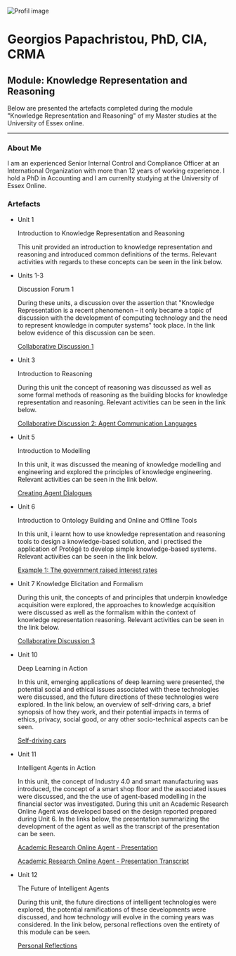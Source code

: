 ![Profil image](https://github.com/user-attachments/assets/9a96146c-3341-4200-9e11-3eee837d02ab)

# Georgios Papachristou, PhD, CIA, CRMA       

## Module: Knowledge Representation and Reasoning
   
   Below are presented the artefacts completed during the module "Knowledge Representation and Reasoning" of my Master studies at the University of Essex online.

---

### About Me

I am an experienced Senior Internal Control and Compliance Officer at an International Organization with more than 12 years of working experience. I hold a PhD in Accounting and I am currenlty studying at the University of Essex Online.

### Artefacts

*   Unit 1

    Introduction to Knowledge Representation and Reasoning

    This unit provided an introduction to knowledge representation and reasoning and introduced common definitions of the terms. Relevant activities with regards to these concepts can be seen in the link below.
    
*   Units 1-3

    Discussion Forum 1

    During these units, a discussion over the assertion that "Knowledge Representation is a recent phenomenon – it only became a topic of discussion with the development of computing technology and the need to represent knowledge in computer systems" took place. In the link below evidence of this discussion can be seen.

    [Collaborative Discussion 1](https://github.com/GeorgiosPapachristou/Intelligent_Agents/blob/main/Discussion%20Forum%201.pdf)
  
*   Unit 3

    Introduction to Reasoning

    During this unit the concept of reasoning was discussed as well as some formal methods of reasoning as the building blocks for knowledge representation and reasoning. Relevant activities can be seen in the link below.

    [Collaborative Discussion 2: Agent Communication Languages](https://github.com/GeorgiosPapachristou/Intelligent_Agents/blob/91788b31796334f1895f33000950666a3c89bfe8/Discussion%20Forum%202.pdf)
  
*   Unit 5
  
    Introduction to Modelling

    In this unit, it was discussed the meaning of knowledge modelling and engineering and explored the principles of knowledge engineering. Relevant activities can be seen in the link below.

    [Creating Agent Dialogues](https://github.com/GeorgiosPapachristou/Intelligent_Agents/blob/main/Creating%20Agent%20Dialogues%20Unit%206.pdf)

*   Unit 6

    Introduction to Ontology Building and Online and Offline Tools
  
    In this unit, i learnt how to use knowledge representation and reasoning tools to design a knowledge-based solution, and i prectised the application of Protégé to develop simple knowledge-based systems. Relevant activities can be seen in the link below.

    [Example 1: The government raised interest rates](https://github.com/GeorgiosPapachristou/Intelligent_Agents/blob/91788b31796334f1895f33000950666a3c89bfe8/Unit_8%20Example1.pdf)
  
*   Unit 7 Knowledge Elicitation and Formalism
  
    During this unit, the concepts of and principles that underpin knowledge acquisition were explored, the approaches to knowledge acquisition were discussed as well as the formalism within the context of knowledge representation reasoning. Relevant activities can be seen in the link below.

    [Collaborative Discussion 3](https://github.com/GeorgiosPapachristou/Intelligent_Agents/blob/91788b31796334f1895f33000950666a3c89bfe8/Discussion%20Forum%203.pdf)
  
*   Unit 10
  
    Deep Learning in Action

    In this unit, emerging applications of deep learning were presented, the potential social and ethical issues associated with these technologies were discussed, and the future directions of these technologies were explored. In the link below, an overview of self-driving cars, a brief synopsis of how they work, and their potential impacts in terms of ethics, privacy, social good, or any other socio-technical aspects can be seen. 

    [Self-driving cars](https://github.com/GeorgiosPapachristou/Intelligent_Agents/blob/main/Deep%20Learning%20application%20review.pdf)
  
*   Unit 11

    Intelligent Agents in Action

    In this unit, the concept of Industry 4.0 and smart manufacturing was introduced, the concept of a smart shop floor and the associated issues were discussed, and the the use of agent-based modelling in the financial sector was investigated. During this unit an Academic Research Online Agent was developed based on the design reported prepared during Unit 6. In the links below, the presentation summarizing the development of the agent as well as the transcript of the presentation can be seen.

    [Academic Research Online Agent - Presentation](https://github.com/GeorgiosPapachristou/Intelligent_Agents/blob/main/Assignment%2011.pdf)

    [Academic Research Online Agent - Presentation Transcript](https://github.com/GeorgiosPapachristou/Intelligent_Agents/blob/91788b31796334f1895f33000950666a3c89bfe8/Transcript%20of%20presentation.pdf)

*   Unit 12
  
    The Future of Intelligent Agents

    During this unit, the future directions of intelligent technologies were explored, the potential ramifications of these developments were discussed, and how technology will evolve in the coming years was considered. In the link below, personal reflections oven the entirety of this module can be seen.
    
    [Personal Reflections](https://github.com/GeorgiosPapachristou/Intelligent_Agents/blob/91788b31796334f1895f33000950666a3c89bfe8/Reflective%20essay.pdf)
